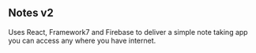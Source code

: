 ## Notes v2

Uses React, Framework7 and Firebase to deliver a simple note taking app you can access any where you have internet.  


